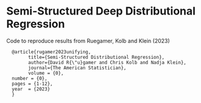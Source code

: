 # Semi-Structured Deep Distributional Regression

Code to reproduce results from Ruegamer, Kolb and Klein (2023)

      @article{rugamer2023unifying,
            title={Semi-Structured Distributional Regression}, 
            author={David R{\"u}gamer and Chris Kolb and Nadja Klein},
            journal={The American Statistician},
            volume = {0},
      number = {0},
      pages = {1-12},
      year  = {2023}
      }
